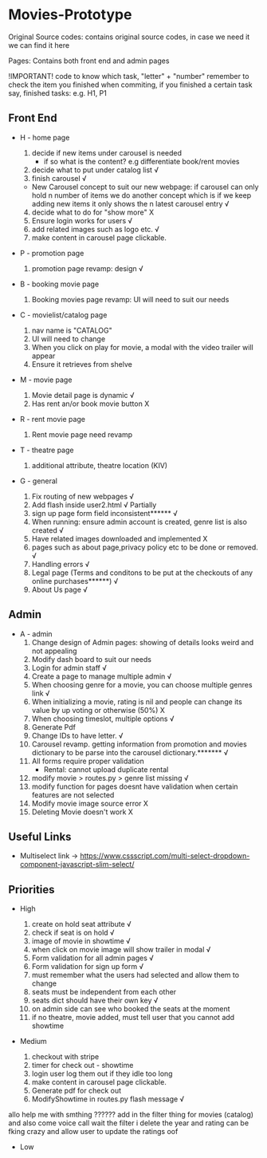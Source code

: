 # Movies-Prototype
 
Original Source codes: contains original source codes, in case we need it we can find it here

Pages: Contains both front end and admin pages



!IMPORTANT! 
code to know which task, "letter" + "number"
remember to check the item you finished
when commiting, if you finished a certain task say, finished tasks: e.g. H1, P1

## Front End
* H - home page
    1. decide if new items under carousel is needed 
        - if so what is the content? e.g differentiate book/rent movies
    2. decide what to put under catalog list  √
    3. finish carousel √
    * New Carousel concept to suit our new webpage: if carousel can only hold n number of  items we do another concept which is if we keep adding new items it only shows the n latest carousel entry √
    4. decide what to do for "show more"  X
    5. Ensure login works for users √
    6. add related images such as logo etc. √
    7. make content in carousel page clickable. 

* P - promotion page
    1. promotion page revamp: design √

* B - booking movie page
    1. Booking movies page revamp: UI will need to suit our needs 
    
* C - movielist/catalog page
    1. nav name is "CATALOG"  
    2. UI will need to change
    3. When you click on play for movie, a modal with the video trailer will appear
    4. Ensure it retrieves from shelve

* M - movie page 
    1. Movie detail page is dynamic √
    2. Has rent an/or book movie button X

* R - rent movie page
    1. Rent movie page need revamp 

* T - theatre page
    1. additional attribute, theatre location (KIV)
    
* G - general
    1. Fix routing of new webpages √
    2. Add flash inside user2.html  √ Partially
    3. sign up page form field inconsistent****** √
    4. When running: ensure admin account is created, genre list is also created √
    5. Have related images downloaded and implemented X
    6. pages such as about page,privacy policy etc to be done or removed.  √
    7. Handling errors √
    8. Legal page (Terms and conditons to be put at the checkouts of any online purchases******) √
    9. About Us page     √


                                
## Admin
* A - admin
    1. Change design of Admin pages: showing of details looks weird and not appealing  
    2. Modify dash board to suit our needs 
    3. Login for admin staff √
    4. Create a page to manage multiple admin √
    5. When choosing genre for a movie, you can choose multiple genres link √
    6. When initializing a movie, rating is nil and people can change its value by up voting or otherwise (50%) X
    7. When choosing timeslot, multiple options √  
    8. Generate Pdf
    9. Change IDs to have letter.  √
    10. Carousel revamp. getting information from  promotion and movies dictionary to be parse into the carousel dictionary.******* √
    11. All forms require proper validation
        * Rental: cannot upload duplicate rental 
    12. modify movie > routes.py > genre list missing √
    13. modify function for pages doesnt have validation when certain features are not selected 
    14. Modify movie image source error X
    15. Deleting Movie doesn't work X
    
    
## Useful Links
* Multiselect link -> https://www.cssscript.com/multi-select-dropdown-component-javascript-slim-select/

## Priorities
* High
    1. create on hold seat attribute √
    2. check if seat is on hold √
    3. image of movie in showtime √
    4. when click on movie image will show trailer in modal √
    5. Form validation for all admin pages √
    6. Form validation for sign up form √
    7. must remember what the users had selected and allow them to change
    8. seats must be independent from each other
    9. seats dict should have their own key √ 
    10. on admin side can see who booked the seats at the moment
    11. if no theatre, movie added, must tell user that you cannot add showtime

* Medium
    1. checkout with stripe
    2. timer for check out - showtime
    3. login user log them out if they idle too long
    4. make content in carousel page clickable. 
    5. Generate pdf for check out  
    6. ModifyShowtime in routes.py flash message √

allo help me with smthing ??????
add in the filter thing for movies (catalog)
and also come voice call wait the filter i delete the year and rating 
can be fking crazy and allow user to update the ratings oof
* Low
